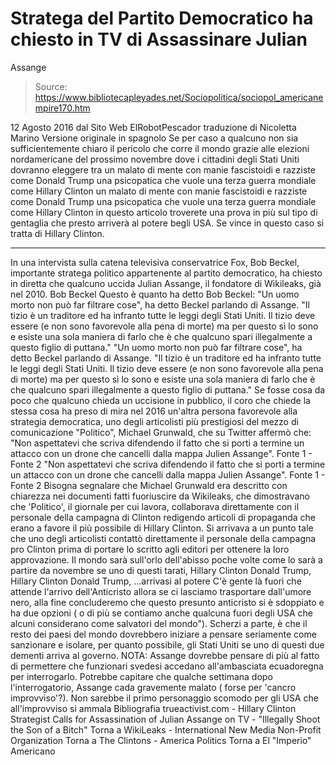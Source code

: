 # Stratega del Partito Democratico ha chiesto in TV di Assassinare Julian 
Assange

> Source: https://www.bibliotecapleyades.net/Sociopolitica/sociopol_americanempire170.htm

12 Agosto 2016
dal Sito Web ElRobotPescador
traduzione di Nicoletta Marino
Versione originale in spagnolo
Se per caso a qualcuno non sia sufficientemente chiaro il pericolo che corre il mondo grazie alle elezioni nordamericane del prossimo novembre dove i cittadini degli Stati Uniti dovranno eleggere tra
un malato di mente con manie fascistoidi e razziste come Donald Trump una psicopatica che vuole una terza guerra mondiale come Hillary Clinton
un malato di mente con manie fascistoidi e razziste come Donald Trump
una psicopatica che vuole una terza guerra mondiale come Hillary Clinton
in questo articolo troverete una prova in più sul tipo di gentaglia che presto arriverà al potere begli USA. Se vince in questo caso si tratta di Hillary Clinton.
***
In una intervista sulla catena televisiva conservatrice Fox, Bob Beckel, importante stratega politico appartenente al partito democratico, ha chiesto in diretta che qualcuno uccida Julian Assange, il fondatore di Wikileaks, già nel 2010.
Bob Beckel
Questo è quanto ha detto Bob Beckel:
"Un uomo morto non può far filtrare cose", ha detto Beckel parlando di Assange. "Il tizio è un traditore ed ha infranto tutte le leggi degli Stati Uniti. Il tizio deve essere (e non sono favorevole alla pena di morte) ma per questo sì lo sono e esiste una sola maniera di farlo che è che qualcuno spari illegalmente a questo figlio di puttana."
"Un uomo morto non può far filtrare cose", ha detto Beckel parlando di Assange.
"Il tizio è un traditore ed ha infranto tutte le leggi degli Stati Uniti. Il tizio deve essere (e non sono favorevole alla pena di morte) ma per questo sì lo sono e esiste una sola maniera di farlo che è che qualcuno spari illegalmente a questo figlio di puttana."
Se fosse cosa da poco che qualcuno chieda un uccisione in pubblico, il coro che chiede la stessa cosa ha preso di mira nel 2016 un'altra persona favorevole alla strategia democratica, uno degli articolisti più prestigiosi del mezzo di comunicazione "Politico", Michael Grunwald, che su Twitter affermò che:
"Non aspettatevi che scriva difendendo il fatto che si porti a termine un attacco con un drone che cancelli dalla mappa Julien Assange". Fonte 1 - Fonte 2
"Non aspettatevi che scriva difendendo il fatto che si porti a termine un attacco con un drone che cancelli dalla mappa Julien Assange".
Fonte 1 - Fonte 2
Bisogna segnalare che Michael Grunwald era descritto con chiarezza nei documenti fatti fuoriuscire da Wikileaks, che dimostravano che 'Politico', il giornale per cui lavora, collaborava direttamente con il personale della campagna di Clinton redigendo articoli di propaganda che erano a favore il più possibile di Hillary Clinton.
Si arrivava a un punto tale che uno degli articolisti contattò direttamente il personale della campagna pro Clinton prima di portare lo scritto agli editori per ottenere la loro approvazione.
Il mondo sarà sull'orlo dell'abisso poche volte come lo sarà a partire da novembre se uno di questi tarati,
Hillary Clinton Donald Trump,
Hillary Clinton
Donald Trump,
...arrivasi al potere
C'è gente là fuori che attende l'arrivo dell'Anticristo allora se ci lasciamo trasportare dall'umore nero, alla fine concluderemo che questo presunto anticristo si è sdoppiato e ha due opzioni ( o di più se contiamo anche qualcuna fuori degli USA che alcuni considerano come salvatori del mondo").
Scherzi a parte, è che il resto dei paesi del mondo dovrebbero iniziare a pensare seriamente come sanzionare e isolare, per quanto possibile, gli Stati Uniti se uno di questi due dementi arriva al governo.
NOTA:
Assange dovrebbe pensare di più al fatto di permettere che funzionari svedesi accedano all'ambasciata ecuadoregna per interrogarlo. Potrebbe capitare che qualche settimana dopo l'interrogatorio, Assange cada gravemente malato ( forse per 'cancro improvviso'?).
Non sarebbe il primo personaggio scomodo per gli USA che all'improvviso si ammala
Bibliografia
trueactivist.com - Hillary Clinton Strategist Calls for Assassination of Julian Assange on TV - "Illegally Shoot the Son of a Bitch"
Torna a WikiLeaks - International New Media Non-Profit Organization
Torna a The Clintons - America Politics
Torna a El "Imperio" Americano
